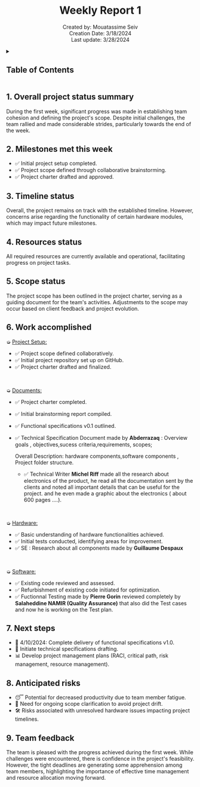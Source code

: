 <h1 align="center">Weekly Report 1</h1>

<p align="center">
Created by: Mouatassime Seiv <br> Creation Date: 3/18/2024 <br> Last update: 3/28/2024
</p>

<details>
<summary>

## Table of Contents

</summary>

- [Table of Contents](#table-of-contents)
- [1. Overall project status summary](#1-overall-project-status-summary)
- [2. Milestones met this week](#2-milestones-met-this-week)
- [3. Timeline status](#3-timeline-status)
- [4. Resources status](#4-resources-status)
- [5. Scope status](#5-scope-status)
- [6. Work accomplished](#6-work-accomplished)
- [7. Next steps](#7-next-steps)
- [8. Anticipated risks](#8-anticipated-risks)
- [9. Team feedback](#9-team-feedback)

</details>

## 1. Overall project status summary

During the first week, significant progress was made in establishing team cohesion and defining the project's scope. Despite initial challenges, the team rallied and made considerable strides, particularly towards the end of the week.

## 2. Milestones met this week

- ✅ Initial project setup completed.
- ✅ Project scope defined through collaborative brainstorming.
- ✅ Project charter drafted and approved.

## 3. Timeline status

Overall, the project remains on track with the established timeline. However, concerns arise regarding the functionality of certain hardware modules, which may impact future milestones.

## 4. Resources status

All required resources are currently available and operational, facilitating progress on project tasks.

## 5. Scope status

The project scope has been outlined in the project charter, serving as a guiding document for the team's activities. Adjustments to the scope may occur based on client feedback and project evolution.

## 6. Work accomplished

➭ <ins>Project Setup:</ins>

- ✅ Project scope defined collaboratively.
- ✅ Initial project repository set up on GitHub.
- ✅ Project charter drafted and finalized.


<br>

➭ <ins>Documents:</ins>

- ✅ Project charter completed.
- ✅ Initial brainstorming report compiled.
- ✅ Functional specifications v0.1 outlined.
- ✅     Technical Specification Document made by **Abderrazaq** :
    Overview goals , objectives,sucess criteria,requirements, scopes;

    Overall Description: hardware components,software components , Project folder structure.
    
    - ✅  Technical Writer **Michel Riff** made all the research about electronics of the product, he read all the documentation sent by the clients and noted all important details that can be useful for the project. and he even made a graphic about the electronics ( about 600 pages ....).

<br>

➭ <ins>Hardware:</ins>

- ✅ Basic understanding of hardware functionalities achieved.
- ✅ Initial tests conducted, identifying areas for improvement.
- ✅ SE : Research about all components made by **Guillaume Despaux**

<br>

➭ <ins>Software:</ins>

- ✅ Existing code reviewed and assessed.
- ✅ Refurbishment of existing code initiated for optimization.
- ✅ Fuctionnal Testing made by **Pierre Gorin** reviewed completely by **Salaheddine NAMIR (Quality Assurance)** that also did the Test cases and now he is working on the Test plan.

## 7. Next steps

- 📅 4/10/2024: Complete delivery of functional specifications v1.0.
- 📝 Initiate technical specifications drafting.
- 📊 Develop project management plans (RACI, critical path, risk management, resource management).

## 8. Anticipated risks

- 😴 Potential for decreased productivity due to team member fatigue.
- 🎯 Need for ongoing scope clarification to avoid project drift.
- 🛠️ Risks associated with unresolved hardware issues impacting project timelines.

## 9. Team feedback

The team is pleased with the progress achieved during the first week. While challenges were encountered, there is confidence in the project's feasibility. However, the tight deadlines are generating some apprehension among team members, highlighting the importance of effective time management and resource allocation moving forward.
